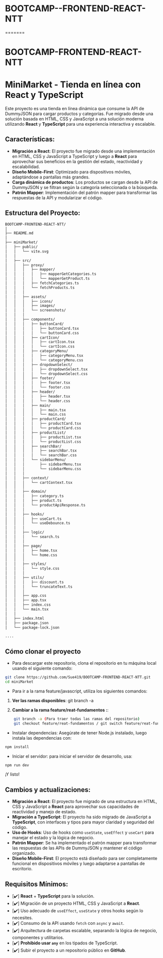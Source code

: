 # BOOTCAMP--FRONTEND-REACT-NTT
=======
# BOOTCAMP-FRONTEND-REACT-NTT
# MiniMarket - Tienda en línea con React y TypeScript

Este proyecto es una tienda en línea dinámica que consume la API de DummyJSON para cargar productos y categorías. Fue migrado desde una solución basada en HTML, CSS y JavaScript a una solución moderna utilizando **React** y **TypeScript** para una experiencia interactiva y escalable.

## Características:
- **Migración a React**: El proyecto fue migrado desde una implementación en HTML, CSS y JavaScript a TypeScript y luego a **React** para aprovechar sus beneficios en la gestión del estado, reactividad y escalabilidad.
- **Diseño Mobile-First**: Optimizado para dispositivos móviles, adaptándose a pantallas más grandes.
- **Carga dinámica de productos**: Los productos se cargan desde la API de DummyJSON y se filtran según la categoría seleccionada o la búsqueda.
- **Patrón Mapper**: Implementación del patrón mapper para transformar las respuestas de la API y modularizar el código.

## Estructura del Proyecto:

```bash
BOOTCAMP-FRONTEND-REACT-NTT/
│
├── README.md
│
├── miniMarket/
│   ├── public/
│   │   └── vite.svg
│   │
│   ├── src/
│   │   ├── proxy/
│   │   │   ├── mapper/
│   │   │   │   ├── mapperGetCategories.ts
│   │   │   │   └── mapperGetProduct.ts
│   │   │   ├── fetchCategories.ts
│   │   │   └── fetchProducts.ts
│   │   │
│   │   ├── assets/
│   │   │   ├── icons/
│   │   │   ├── images/
│   │   │   └── screenshots/
│   │   │
│   │   ├── components/
│   │   │   ├── buttonCard/
│   │   │   │   ├── buttonCard.tsx
│   │   │   │   └── buttonCard.css
│   │   │   ├── cartIcon/
│   │   │   │   ├── cartIcon.tsx
│   │   │   │   └── cartIcon.css
│   │   │   ├── categoryMenu/
│   │   │   │   ├── categoryMenu.tsx
│   │   │   │   └── categoryMenu.css
│   │   │   ├── dropdownSelect/
│   │   │   │   ├── dropdownSelect.tsx
│   │   │   │   └── dropdownSelect.css
│   │   │   ├── footer/
│   │   │   │   ├── footer.tsx
│   │   │   │   └── footer.css
│   │   │   ├── header/
│   │   │   │   ├── header.tsx
│   │   │   │   └── header.css
│   │   │   ├── main/
│   │   │   │   ├── main.tsx
│   │   │   │   └── main.css
│   │   │   ├── productCard/
│   │   │   │   ├── productCard.tsx
│   │   │   │   └── productCard.css
│   │   │   ├── productList/
│   │   │   │   ├── productList.tsx
│   │   │   │   └── productList.css
│   │   │   ├── searchBar/
│   │   │   │   ├── searchBar.tsx
│   │   │   │   └── searchBar.css
│   │   │   └── sidebarMenu/
│   │   │       ├── sidebarMenu.tsx
│   │   │       └── sidebarMenu.css
│   │   │
│   │   ├── context/
│   │   │   └── cartContext.tsx
│   │   │
│   │   ├── domain/
│   │   │   ├── category.ts
│   │   │   ├── product.ts
│   │   │   └── productApiResponse.ts
│   │   │
│   │   ├── hooks/
│   │   │   ├── useCart.ts
│   │   │   └── useDebounce.ts
│   │   │
│   │   ├── logic/
│   │   │   └── search.ts
│   │   │
│   │   ├── page/
│   │   │   ├── home.tsx
│   │   │   └── home.css
│   │   │
│   │   ├── styles/
│   │   │   └── style.css
│   │   │
│   │   ├── utils/
│   │   │   ├── discount.ts
│   │   │   └── truncateText.ts
│   │   │
│   │   ├── app.css
│   │   ├── app.tsx
│   │   ├── index.css
│   │   └── main.tsx
│   │
│   ├── index.html
│   ├── package.json
│   └── package-lock.json

....

``` 


## Cómo clonar el proyecto
- Para descargar este repositorio, clona el repositorio en tu máquina local usando el siguiente comando:

```bash
git clone https://github.com/Sue419/BOOTCAMP-FRONTEND-REACT-NTT.git
cd miniMarket
```

- Para ir a la rama feature/javascript, utiliza los siguientes comandos:

1. **Ver las ramas disponibles**:
    git branch -a

2. **Cambiar a la rama feature/reat-fundamentos :**:
```bash
    git branch -a (Para traer todas las ramas del repositorio)
    git checkout feature/reat-fundamentos / git switch feature/reat-fundamentos
  ```

- Instalar dependencias: Asegúrate de tener Node.js instalado, luego instala las dependencias con:

```bash
npm install
```

- Iniciar el servidor: para iniciar el servidor de desarrollo, usa:

```bash
npm run dev
```
¡Y listo! 


## Cambios y actualizaciones:
- **Migración a React**: El proyecto fue migrado de una estructura en HTML, CSS y JavaScript a **React** para aprovechar sus capacidades de reactividad y manejo de estado.
- **Migración a TypeScript**: El proyecto ha sido migrado de JavaScript a **TypeScript**, con interfaces y tipos para mayor claridad y seguridad del código.
- **Uso de Hooks**: Uso de hooks como `useState`, `useEffect` y `useCart` para manejar el estado y la lógica de negocio.
- **Patrón Mapper**: Se ha implementado el patrón mapper para transformar las respuestas de las APIs de DummyJSON y mantener el código organizado.
- **Diseño Mobile-First**: El proyecto está diseñado para ser completamente funcional en dispositivos móviles y luego adaptarse a pantallas de escritorio.

## Requisitos Mínimos:
- [✔️] **React** + **TypeScript** para la solución.
- [✔️] Migración de un proyecto HTML, CSS y JavaScript a **React**.
- [✔️] Uso adecuado de `useEffect`, `useState` y otros hooks según lo necesites.
- [✔️] Consumo de la API usando `fetch` con `async` y `await`.
- [✔️] Arquitectura de carpetas escalable, separando la lógica de negocio, componentes y utilitarios.
- [✔️] **Prohibido usar `any`** en los tipados de TypeScript.
- [✔️] Subir el proyecto a un repositorio público en **GitHub**.
